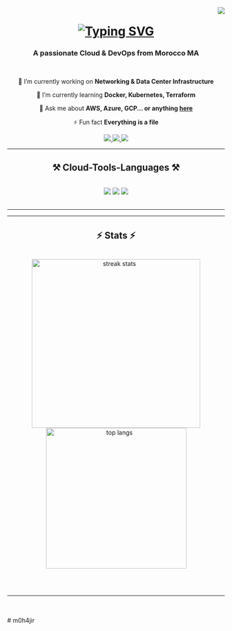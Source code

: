<img align="right" src="https://visitor-badge.laobi.icu/badge?page_id=m0h4jir.m0h4jir" />

<h1 align="center">
    <a href="https://git.io/typing-svg"><img src="https://readme-typing-svg.demolab.com?font=Fira+Code&pause=1000&color=1113F7&width=435&separator=%3C&lines=Hi+There!+%F0%9F%91%8B;+I'm+Mohammed+EL+MACHTI+!%3CCloud+%26+Network+Engineer" alt="Typing SVG" /></a>
</h1>

<h3 align="center">A passionate Cloud & DevOps from Morocco MA</h3>

<br/>

<div align="center">
 
 🔭 I’m currently working on **Networking & Data Center Infrastructure**
 
 🌱 I’m currently learning **Docker, Kubernetes, Terraform**

💬 Ask me about **AWS, Azure, GCP... or anything [here](https://github.com/m0h4jir/m0h4jir/issues)**

⚡ Fun fact **Everything is a file**

 </div>
 
<div align="center"> 
  <a href="mailto:elmachtimohammed@gmail.com">
    <img src="https://img.shields.io/badge/Gmail-333333?style=for-the-badge&logo=gmail&logoColor=red" />
  </a>
  <a href="https://linkedin.com/in/elmachti" target="_blank">
    <img src="https://img.shields.io/badge/LinkedIn-0077B5?style=for-the-badge&logo=linkedin&logoColor=white" target="_blank" />
  </a>
  <a href="https://www.credly.com/users/elmachti/badge" target="_blank">
     <img src="https://img.shields.io/badge/Portfolio-FF5722?style=for-the-badge&logo=todoist&logoColor=white" target="_blank" /> <!-- sqlite, safari, google-chrome are other good icon options -->
  </a>
</div>

 <hr/>
 
<h2 align="center">⚒️ Cloud-Tools-Languages ⚒️</h2>
<br/>
<div align="center">
    <img src="https://skillicons.dev/icons?i=aws,azure,gcp" />
    <img src="https://skillicons.dev/icons?i=linux,git,github,docker,kubernetes,jenkins,ansible,terraform,grafana" />
    <img src="https://skillicons.dev/icons?i=vim,bash,python" /><br>
</div>

<br/>
<hr/>
<hr/>

<h2 align="center">⚡ Stats ⚡</h2>
<br>
<div align=center>
  <img width=390 src="https://streak-stats.demolab.com/?user=m0h4jir&count_private=true&theme=react&border_radius=10" alt="streak stats"/>
  <br/>
  <img width=325 align="center" src="https://github-readme-stats.vercel.app/api/top-langs/?username=m0h4jir&hide=HTML&langs_count=8&layout=compact&theme=react&border_radius=10&size_weight=0.5&count_weight=0.5&exclude_repo=github-readme-stats" alt="top langs" />
</div>

<br/><br/>

<hr/>

<br/>


<br/>
# m0h4jir
